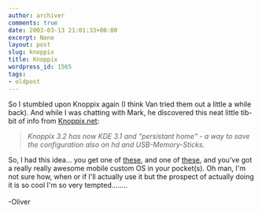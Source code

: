 ```yaml
---
author: archiver
comments: true
date: 2003-03-13 21:01:33+00:00
excerpt: None
layout: post
slug: knoppix
title: Knoppix
wordpress_id: 1565
tags:
- oldpost
---
```


So I stumbled upon Knoppix again (I think Van tried them out a little a while back). And while I was chatting with Mark, he discovered this neat little tib-bit of info from <a href=http://www.knoppix.net>Knoppix.net</a>:<blockquote><i>Knoppix 3.2 has now KDE 3.1 and "persistant home" - a way to save the configuration also on hd and USB-Memory-Sticks.</i></blockquote>So, I had this idea... you get one of <a href=http://www.meritline.com/minidvdr.html>these</a>, and one of <a href="http://www.newegg.com/app/ViewProduct.asp?submit=manufactory&catalog=68&manufactory=1785&DEPA=1">these</a>, and you've got a really really awesome mobile custom OS in your pocket(s). Oh man, I'm not sure how, when or if I'll actually use it but the prospect of actually doing it is so cool I'm so very tempted........<br /><br />-Oliver